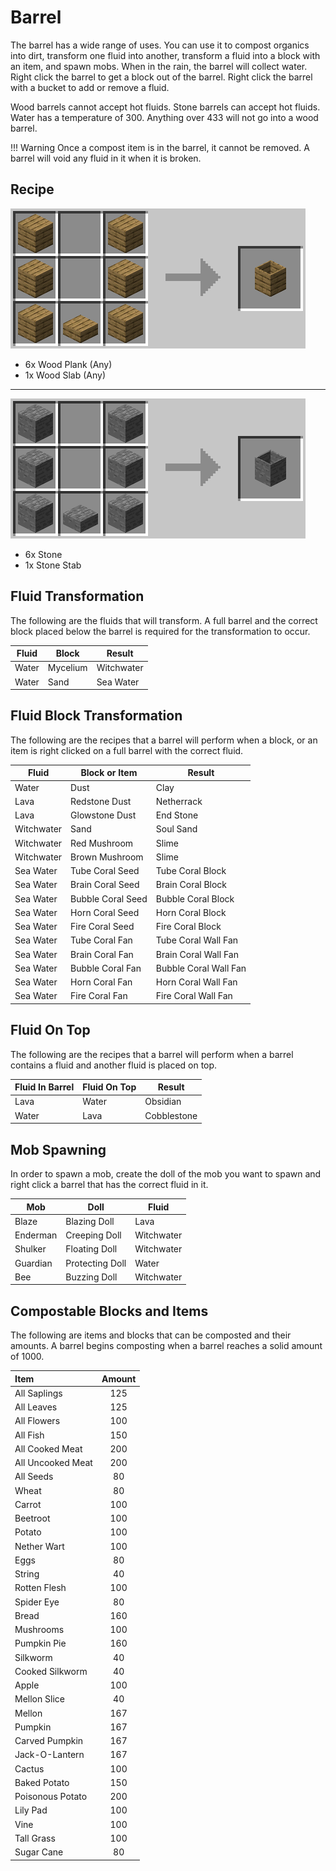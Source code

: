 # Barrel

The barrel has a wide range of uses. You can use it to compost organics into dirt, transform one fluid into another, transform a fluid into a block with an item, and spawn mobs. When in the rain, the barrel will collect water. Right click the barrel to get a block out of the barrel. Right click the barrel with a bucket to add or remove a fluid.

Wood barrels cannot accept hot fluids. Stone barrels can accept hot fluids. Water has a temperature of 300. Anything over 433 will not go into a wood barrel.

!!! Warning
    Once a compost item is in the barrel, it cannot be removed. A barrel will void any fluid in it when it is broken.
    
## Recipe
![](images/recipes/barrel_wood.png)

- 6x Wood Plank (Any)
- 1x Wood Slab (Any)

---

![](images/recipes/barrel_stone.png)

- 6x Stone
- 1x Stone Stab

Fluid Transformation
--------------------
The following are the fluids that will transform. A full barrel and the correct block placed below the barrel is required for the transformation to occur.

| Fluid | Block    | Result     |
|-------|----------|------------|
| Water | Mycelium | Witchwater |
| Water | Sand     | Sea Water  |

Fluid Block Transformation
--------------------------
The following are the recipes that a barrel will perform when a block, or an item is right clicked on a full barrel with the correct fluid.

| Fluid      | Block or Item      | Result           |
|------------|--------------------|------------------|
| Water      | Dust               | Clay             |
| Lava       | Redstone Dust      | Netherrack       |
| Lava       | Glowstone Dust     | End Stone        |
| Witchwater | Sand               | Soul Sand        |
| Witchwater | Red Mushroom       | Slime            |
| Witchwater | Brown Mushroom     | Slime            |
| Sea Water  | Tube Coral Seed    | Tube Coral Block |
| Sea Water  | Brain Coral Seed   | Brain Coral Block |
| Sea Water  | Bubble Coral Seed  | Bubble Coral Block |
| Sea Water  | Horn Coral Seed    | Horn Coral Block |
| Sea Water  | Fire Coral Seed    | Fire Coral Block |
| Sea Water  | Tube Coral Fan     | Tube Coral Wall Fan |
| Sea Water  | Brain Coral Fan    | Brain Coral Wall Fan |
| Sea Water  | Bubble Coral Fan   | Bubble Coral Wall Fan |
| Sea Water  | Horn Coral Fan     | Horn Coral Wall Fan |
| Sea Water  | Fire Coral Fan     | Fire Coral Wall Fan |

Fluid On Top
------------
The following are the recipes that a barrel will perform when a barrel contains a fluid and another fluid is placed on top.

| Fluid In Barrel | Fluid On Top | Result      |
|-----------------|--------------|-------------|
| Lava            | Water        | Obsidian    |
| Water           | Lava         | Cobblestone |

Mob Spawning
------------
In order to spawn a mob, create the doll of the mob you want to spawn and right click a barrel that has the correct fluid in it.

| Mob      | Doll            | Fluid      |
|----------|-----------------|------------|
| Blaze    | Blazing Doll    | Lava       |
| Enderman | Creeping Doll   | Witchwater |
| Shulker  | Floating Doll   | Witchwater |
| Guardian | Protecting Doll | Water      |
| Bee      | Buzzing Doll    | Witchwater |

Compostable Blocks and Items
----------------------------
The following are items and blocks that can be composted and their amounts. A barrel begins composting when a barrel reaches a solid amount of 1000.

| Item              | Amount |
|:------------------|:------:|
| All Saplings      | 125    |
| All Leaves        | 125    |
| All Flowers       | 100    |
| All Fish          | 150    |
| All Cooked Meat   | 200    |
| All Uncooked Meat | 200    |
| All Seeds         | 80     |
| Wheat             | 80     |
| Carrot            | 100    |
| Beetroot          | 100    |
| Potato            | 100    |
| Nether Wart       | 100    |
| Eggs              | 80     |
| String            | 40     |
| Rotten Flesh      | 100    |
| Spider Eye        | 80     |
| Bread             | 160    |
| Mushrooms         | 100    |
| Pumpkin Pie       | 160    |
| Silkworm          | 40     |
| Cooked Silkworm   | 40     |
| Apple             | 100    |
| Mellon Slice      | 40     |
| Mellon            | 167    |
| Pumpkin           | 167    |
| Carved Pumpkin    | 167    |
| Jack-O-Lantern    | 167    |
| Cactus            | 100    |
| Baked Potato      | 150    |
| Poisonous Potato  | 200    |
| Lily Pad          | 100    |
| Vine              | 100    |
| Tall Grass        | 100    |
| Sugar Cane        | 80     |